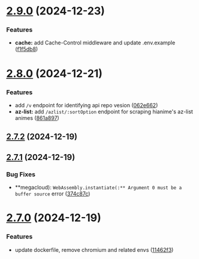 # [2.9.0](https://github.com/ghoshRitesh12/aniwatch-api/compare/v2.8.0...v2.9.0) (2024-12-23)


### Features

* **cache:** add Cache-Control middleware and update .env.example ([f1f5db8](https://github.com/ghoshRitesh12/aniwatch-api/commit/f1f5db84f98818af2c047ea375832e5ded5f021a))



# [2.8.0](https://github.com/ghoshRitesh12/aniwatch-api/compare/v2.7.2...v2.8.0) (2024-12-21)


### Features

* add `/v` endpoint for identifying api repo vesion ([062e662](https://github.com/ghoshRitesh12/aniwatch-api/commit/062e662fbcde1947694b39740b9896f75325959c))
* **az-list:** add `/azlist/:sortOption` endpoint for scraping hianime's az-list animes ([861a897](https://github.com/ghoshRitesh12/aniwatch-api/commit/861a8979991dc2aaaa621e0e2bb9e016ad4dfe6c))



## [2.7.2](https://github.com/ghoshRitesh12/aniwatch-api/compare/v2.7.1...v2.7.2) (2024-12-19)



## [2.7.1](https://github.com/ghoshRitesh12/aniwatch-api/compare/v2.7.0...v2.7.1) (2024-12-19)


### Bug Fixes

* **megacloud): `WebAssembly.instantiate(:** Argument 0 must be a buffer source` error ([374c87c](https://github.com/ghoshRitesh12/aniwatch-api/commit/374c87cf8a8fc47791a5da1215272cae6cee233a))



# [2.7.0](https://github.com/ghoshRitesh12/aniwatch-api/compare/v2.6.0...v2.7.0) (2024-12-19)


### Features

* update dockerfile, remove chromium and related envs ([11462f3](https://github.com/ghoshRitesh12/aniwatch-api/commit/11462f309a6e73d041a8eafe12c0f6cdc3f5b9ac))



